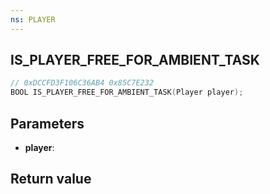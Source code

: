 ```yaml
---
ns: PLAYER
---
```

## IS_PLAYER_FREE_FOR_AMBIENT_TASK

```c
// 0xDCCFD3F106C36AB4 0x85C7E232
BOOL IS_PLAYER_FREE_FOR_AMBIENT_TASK(Player player);
```


## Parameters
* **player**: 

## Return value
